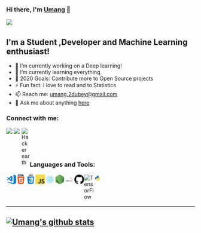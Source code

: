 ### Hi there, I'm [Umang](https://github.com/umangdubey) 👋

<img src="https://komarev.com/ghpvc/?username=umangdubey&color=brightgreen&style=plastic" />
</p>

## I'm a Student ,Developer and Machine Learning enthusiast!
- 🔭 I’m currently working on a Deep learning!
- 🌱 I’m currently learning everything.
- 🥅 2020 Goals: Contribute more to Open Source projects
- ⚡ Fun fact: I love to read and to Statistics
- 📫 Reach me: [umang.2dubey@gmail.com](mailto:umang.2dubey@gmail.com)
- 💬 Ask me about anything [here](https://github.com/umangdubey/umangdubey/issues)

### Connect with me:

<a href="https://www.linkedin.com/in/umang-dubey-7b1466118/">
  <img align="left" width="20px" src="https://github.com/umangdubey/ReadME_md/blob/master/linkedin.svg" />
</a>


<a href="https://www.hackerrank.com/umang_2dubey">
  <img align="left" width="21px" src="https://github.com/umangdubey/ReadME_md/blob/master/iconfinder_160_Hackerrank_logo_logos_4373234.svg" />
</a>
<a href="https://www.hackerearth.com/@umang.2dubey">                                                                                                                                    
<img align="left" alt="Hacker earth" width="22px" src="https://www.betterteam.com/i/hackerearth-1024x512-20190109.jpg" />
</a>
<br />
<br />
<p > 
<br />

### Languages and Tools:
<code><img height="20" src="https://raw.githubusercontent.com/github/explore/80688e429a7d4ef2fca1e82350fe8e3517d3494d/topics/python/python.png"></code>
<img align="left" alt="Visual Studio Code" width="26px" src="https://raw.githubusercontent.com/github/explore/80688e429a7d4ef2fca1e82350fe8e3517d3494d/topics/visual-studio-code/visual-studio-code.png" />
<img align="left" alt="HTML5" width="26px" src="https://raw.githubusercontent.com/github/explore/80688e429a7d4ef2fca1e82350fe8e3517d3494d/topics/html/html.png" />
<img align="left" alt="CSS3" width="26px" src="https://raw.githubusercontent.com/github/explore/80688e429a7d4ef2fca1e82350fe8e3517d3494d/topics/css/css.png" />
<img align="left" alt="JavaScript" width="26px" src="https://raw.githubusercontent.com/github/explore/80688e429a7d4ef2fca1e82350fe8e3517d3494d/topics/javascript/javascript.png" />
<img align="left" alt="React" width="26px" src="https://raw.githubusercontent.com/github/explore/80688e429a7d4ef2fca1e82350fe8e3517d3494d/topics/react/react.png" />
<img align="left" alt="Node.js" width="26px" src="https://raw.githubusercontent.com/github/explore/80688e429a7d4ef2fca1e82350fe8e3517d3494d/topics/nodejs/nodejs.png" />
<img align="left" alt="MySQL" width="26px" src="https://raw.githubusercontent.com/github/explore/80688e429a7d4ef2fca1e82350fe8e3517d3494d/topics/mysql/mysql.png" />
<img align="left" alt="GitHub" width="26px" src="https://raw.githubusercontent.com/github/explore/78df643247d429f6cc873026c0622819ad797942/topics/github/github.png" />
<img align="left" alt="TensorFlow" width="26px" src="https://icon2.cleanpng.com/20180629/az/kisspng-tensorflow-google-brain-machine-learning-deep-lear-machine-learning-5b35d7c07387c7.1104356315302552964733.jpg" />

<br />
<br />

---
[![Umang's github stats](https://github-readme-stats.vercel.app/api?username=umangdubey)](https://github.com/umangdubey/github-readme-stats)
---
